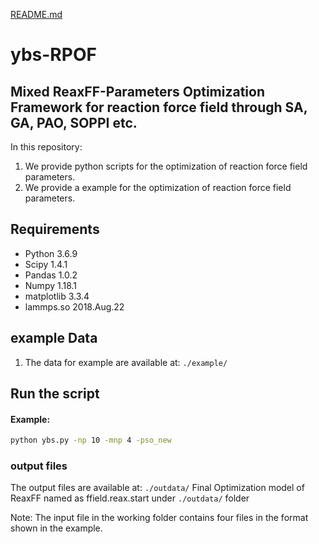 [README.md](https://github.com/yubinshuo/ybs-RPOF/files/7098097/README.md)
#  ybs-RPOF
## Mixed ReaxFF-Parameters Optimization Framework for reaction force field through SA, GA, PAO, SOPPI etc.
In this repository:
1. We provide python scripts for the optimization of reaction force field parameters.
2. We provide a example for the optimization of reaction force field parameters.

## Requirements 
* Python 3.6.9
* Scipy 1.4.1
* Pandas 1.0.2 
* Numpy 1.18.1
* matplotlib 3.3.4
* lammps.so 2018.Aug.22


## example Data
1. The data for example are available at: ```./example/```


## Run the script
#### Example:
```bash
python ybs.py -np 10 -mnp 4 -pso_new
```

### output files  
The output files are available at: ```./outdata/```
Final Optimization model of ReaxFF named as ffield.reax.start under ```./outdata/``` folder

Note: The input file in the working folder contains four files in the format shown in the example.

